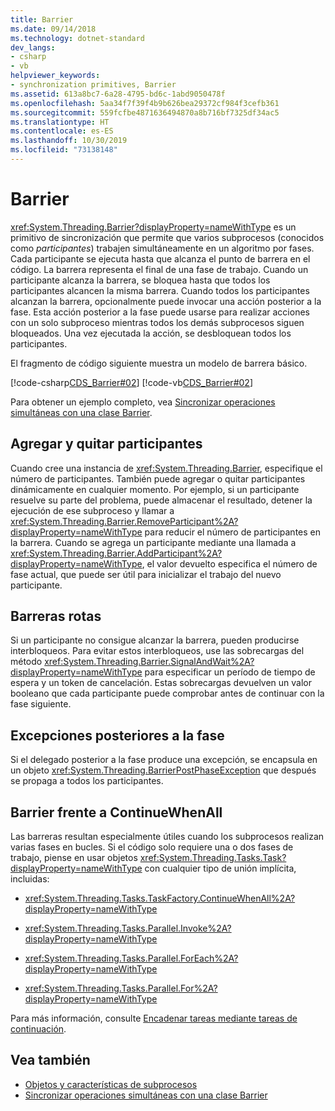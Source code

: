 ```yaml
---
title: Barrier
ms.date: 09/14/2018
ms.technology: dotnet-standard
dev_langs:
- csharp
- vb
helpviewer_keywords:
- synchronization primitives, Barrier
ms.assetid: 613a8bc7-6a28-4795-bd6c-1abd9050478f
ms.openlocfilehash: 5aa34f7f39f4b9b626bea29372cf984f3cefb361
ms.sourcegitcommit: 559fcfbe4871636494870a8b716bf7325df34ac5
ms.translationtype: HT
ms.contentlocale: es-ES
ms.lasthandoff: 10/30/2019
ms.locfileid: "73138148"
---
```

# <a name="barrier"></a>Barrier

<xref:System.Threading.Barrier?displayProperty=nameWithType> es un primitivo de sincronización que permite que varios subprocesos (conocidos como *participantes*) trabajen simultáneamente en un algoritmo por fases. Cada participante se ejecuta hasta que alcanza el punto de barrera en el código. La barrera representa el final de una fase de trabajo. Cuando un participante alcanza la barrera, se bloquea hasta que todos los participantes alcancen la misma barrera. Cuando todos los participantes alcanzan la barrera, opcionalmente puede invocar una acción posterior a la fase. Esta acción posterior a la fase puede usarse para realizar acciones con un solo subproceso mientras todos los demás subprocesos siguen bloqueados. Una vez ejecutada la acción, se desbloquean todos los participantes.  
  
 El fragmento de código siguiente muestra un modelo de barrera básico.  
  
 [!code-csharp[CDS_Barrier#02](../../../samples/snippets/csharp/VS_Snippets_Misc/cds_barrier/cs/barrier.cs#02)]
 [!code-vb[CDS_Barrier#02](../../../samples/snippets/visualbasic/VS_Snippets_Misc/cds_barrier/vb/barrier_vb.vb#02)]  
  
 Para obtener un ejemplo completo, vea [Sincronizar operaciones simultáneas con una clase Barrier](how-to-synchronize-concurrent-operations-with-a-barrier.md).  
  
## <a name="adding-and-removing-participants"></a>Agregar y quitar participantes

 Cuando cree una instancia de <xref:System.Threading.Barrier>, especifique el número de participantes. También puede agregar o quitar participantes dinámicamente en cualquier momento. Por ejemplo, si un participante resuelve su parte del problema, puede almacenar el resultado, detener la ejecución de ese subproceso y llamar a <xref:System.Threading.Barrier.RemoveParticipant%2A?displayProperty=nameWithType> para reducir el número de participantes en la barrera. Cuando se agrega un participante mediante una llamada a <xref:System.Threading.Barrier.AddParticipant%2A?displayProperty=nameWithType>, el valor devuelto especifica el número de fase actual, que puede ser útil para inicializar el trabajo del nuevo participante.  
  
## <a name="broken-barriers"></a>Barreras rotas

 Si un participante no consigue alcanzar la barrera, pueden producirse interbloqueos. Para evitar estos interbloqueos, use las sobrecargas del método <xref:System.Threading.Barrier.SignalAndWait%2A?displayProperty=nameWithType> para especificar un período de tiempo de espera y un token de cancelación. Estas sobrecargas devuelven un valor booleano que cada participante puede comprobar antes de continuar con la fase siguiente.  
  
## <a name="post-phase-exceptions"></a>Excepciones posteriores a la fase

 Si el delegado posterior a la fase produce una excepción, se encapsula en un objeto <xref:System.Threading.BarrierPostPhaseException> que después se propaga a todos los participantes.  
  
## <a name="barrier-versus-continuewhenall"></a>Barrier frente a ContinueWhenAll

 Las barreras resultan especialmente útiles cuando los subprocesos realizan varias fases en bucles. Si el código solo requiere una o dos fases de trabajo, piense en usar objetos <xref:System.Threading.Tasks.Task?displayProperty=nameWithType> con cualquier tipo de unión implícita, incluidas:  
  
- <xref:System.Threading.Tasks.TaskFactory.ContinueWhenAll%2A?displayProperty=nameWithType>  
  
- <xref:System.Threading.Tasks.Parallel.Invoke%2A?displayProperty=nameWithType>  
  
- <xref:System.Threading.Tasks.Parallel.ForEach%2A?displayProperty=nameWithType>  
  
- <xref:System.Threading.Tasks.Parallel.For%2A?displayProperty=nameWithType>  
  
 Para más información, consulte [Encadenar tareas mediante tareas de continuación](../parallel-programming/chaining-tasks-by-using-continuation-tasks.md).  
  
## <a name="see-also"></a>Vea también

- [Objetos y características de subprocesos](threading-objects-and-features.md)
- [Sincronizar operaciones simultáneas con una clase Barrier](how-to-synchronize-concurrent-operations-with-a-barrier.md)
